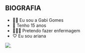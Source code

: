 ## BIOGRAFIA
- 🙅‍♀️ Eu sou a Gabi Gomes
- 💅 Tenho 15 anos
- 👩🏼‍⚕️ Pretendo fazer enfermagem
- ♡ Eu sou ariana

![](https://media1.tenor.com/m/ZjMt0YiJYWMAAAAC/dancing-cat-dance.gif).
